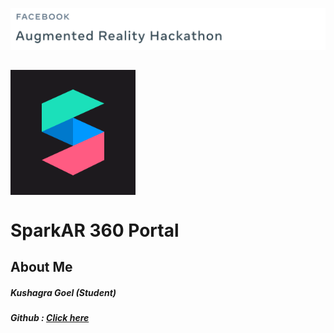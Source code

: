 <img src="https://github.com/thisiskartikgupta/SparkAR-360-Portal/blob/master/readme_files/full_width.png"></img>
##
<img src="https://github.com/thisiskartikgupta/SparkAR-360-Portal/blob/master/readme_files/Spark-AR-Player-for-PC-Windows-10-6432-bit-2019-Latest-Version.png" height=200 width= 200 align="center"></img>
# SparkAR 360 Portal

 
## About Me
 ##### __Kushagra Goel__ (Student)
 ##### Github : <a href="https://www.github.com/kushagra-0-1">Click here </a>
